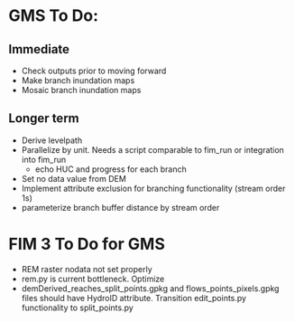 # GMS To Do: 
## Immediate
- Check outputs prior to moving forward
- Make branch inundation maps
- Mosaic branch inundation maps

## Longer term
- Derive levelpath
- Parallelize by unit. Needs a script comparable to fim_run or integration into fim_run
    - echo HUC and progress for each branch
- Set no data value from DEM
- Implement attribute exclusion for branching functionality (stream order 1s)
- parameterize branch buffer distance by stream order

# FIM 3 To Do for GMS
- REM raster nodata not set properly
- rem.py is current bottleneck. Optimize
- demDerived_reaches_split_points.gpkg and flows_points_pixels.gpkg files should have HydroID attribute. Transition edit_points.py functionality to split_points.py


